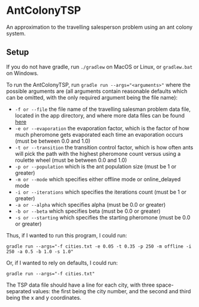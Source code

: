 # AntColonyTSP
An approximation to the travelling salesperson problem using an ant colony system.

## Setup
If you do not have gradle, run `./gradlew` on MacOS or Linux, or `gradlew.bat` on Windows.

To run the AntColonyTSP, run `gradle run --args="<arguments>"` where the possible arguments are (all arguments contain
reasonable defaults which can be omitted, with the only required argument being the file name):
* `-f or --file` the file name of the travelling salesman problem data file, located in the app directory, and where
  more data files can be found [here](http://www.math.uwaterloo.ca/tsp/data/)
* `-e or --evaporation` the evaporation factor, which is the factor of how much pheromone gets evaporated each time
  an evaporation occurs (must be between 0.0 and 1.0)
* `-t or --transition` the transition control factor, which is how often ants will pick the path with the highest
  pheromone count versus using a roulette wheel (must be between 0.0 and 1.0)
* `-p or --population` which is the ant population size (must be 1 or greater)
* `-m or --mode` which specifies either offline mode or online_delayed mode
* `-i or --iterations` which specifies the iterations count (must be 1 or greater)
* `-a or --alpha` which specifies alpha (must be 0.0 or greater)
* `-b or --beta` which specifies beta (must be 0.0 or greater)
* `-s or --starting` which specifies the starting pheromone (must be 0.0 or greater)

Thus, if I wanted to run this program, I could run:
```
gradle run --args="-f cities.txt -e 0.05 -t 0.35 -p 250 -m offline -i 250 -a 0.5 -b 1.0 -s 1.0"
```

Or, if I wanted to rely on defaults, I could run:
```
gradle run --args="-f cities.txt"
```

The TSP data file should have a line for each city, with three space-separated values: the first being the city number,
and the second and third being the x and y coordinates.
